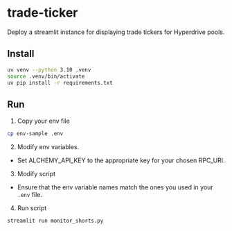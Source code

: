 # trade-ticker

Deploy a streamlit instance for displaying trade tickers for Hyperdrive pools.

## Install

```bash
uv venv --python 3.10 .venv
source .venv/bin/activate
uv pip install -r requirements.txt
```

## Run

1. Copy your env file

```bash
cp env-sample .env
```

2. Modify env variables.

- Set ALCHEMY_API_KEY to the appropriate key for your chosen RPC_URI.

3. Modify script

- Ensure that the env variable names match the ones you used in your `.env` file.

4. Run script

```bash
streamlit run monitor_shorts.py
```